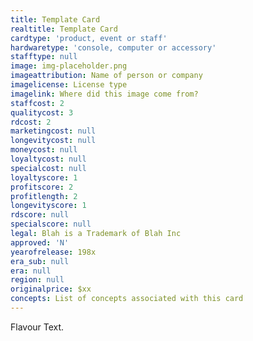 ```yaml
---
title: Template Card
realtitle: Template Card
cardtype: 'product, event or staff'
hardwaretype: 'console, computer or accessory'
stafftype: null
image: img-placeholder.png
imageattribution: Name of person or company
imagelicense: License type
imagelink: Where did this image come from?
staffcost: 2
qualitycost: 3
rdcost: 2
marketingcost: null
longevitycost: null
moneycost: null
loyaltycost: null
specialcost: null
loyaltyscore: 1
profitscore: 2
profitlength: 2
longevityscore: 1
rdscore: null
specialscore: null
legal: Blah is a Trademark of Blah Inc
approved: 'N'
yearofrelease: 198x
era_sub: null
era: null
region: null
originalprice: $xx
concepts: List of concepts associated with this card
---
```


Flavour Text.
